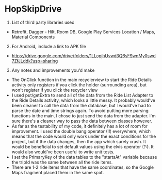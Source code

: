 # HopSkipDrive

1. List of third party libraries used
  - Retrofit, Dagger - Hilt, Room DB, Google Play Services Location / Maps, Material Components
  
2. For Android, include a link to APK file
  - https://drive.google.com/drive/folders/1LLopjhUvwd3Q6sFSwnMy0swd7ZfJLddk?usp=sharing
  
3. Any notes and improvements you'd make
  - The OnClick function in the main recyclerview to start the Ride Details activity only registers
    if you click the holder (surrounding area), but won't register if you click the recycler view
  - I used put/getExtra to send all of the data from the Ride List Adapter to the Ride Details activity,
    which looks a little messy. It probably would've been cleaner to call the data from the database, 
    but I would've had to parse the date and time strings again. To avoid putting more parsing functions
    in the main, I chose to just send the data from the adapter. I'm sure there's a cleaner way to pass
    the data between classes however.
  - As far as the testability of my code, it definitely has a lot of room for improvement. I used the 
    double bang operator (!!) everywhere, which means that the code would only work under the exact 
    conditions for the project, but if the data changes, then the app which surely crash. It would be 
    beneficial to set default values using the elvis operator (?:). It would also would've been
    useful to write unit tests.
  - I set the PrimaryKey of the data tables to the "startsAt" variable because the tripId was the same
    between all the ride items. 
  - There are 1-2 ride items that have the same coordinates, so the Google Maps fragment placed them in
    the same spot.
